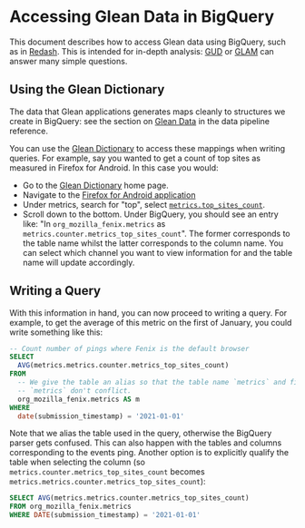 # Accessing Glean Data in BigQuery

This document describes how to access Glean data using BigQuery, such as in [Redash](https://sql.telemetry.mozilla.org).
This is intended for in-depth analysis: [GUD](../tools/interfaces.md#mozilla-growth--usage-dashboard-gud) or [GLAM](../tools/interfaces.md#glean-aggregated-metrics-dashboard-glam) can answer many simple questions.

## Using the Glean Dictionary

The data that Glean applications generates maps cleanly to structures we create in
BigQuery: see the section on [Glean Data](../concepts/pipeline/glean_data.md) in the data pipeline
reference.

You can use the [Glean Dictionary](https://dictionary.protosaur.dev/) to access these mappings
when writing queries.
For example, say you wanted to get a count of top sites as measured in Firefox for Android.
In this case you would:

- Go to the [Glean Dictionary](https://dictionary.protosaur.dev) home page.
- Navigate to the [Firefox for Android application](https://dictionary.protosaur.dev/apps/fenix)
- Under metrics, search for "top", select [`metrics.top_sites_count`](https://dictionary.protosaur.dev/apps/fenix/metrics/metrics_top_sites_count).
- Scroll down to the bottom. Under BigQuery, you should see an entry like: "In `org_mozilla_fenix.metrics` as `metrics.counter.metrics_top_sites_count`".
  The former corresponds to the table name whilst the latter corresponds to the column name.
  You can select which channel you want to view information for and the table name will update accordingly.

## Writing a Query

With this information in hand, you can now proceed to writing a query. For example, to get the
average of this metric on the first of January, you could write something like this:

```sql
-- Count number of pings where Fenix is the default browser
SELECT
  AVG(metrics.metrics.counter.metrics_top_sites_count)
FROM
  -- We give the table an alias so that the table name `metrics` and field name
  -- `metrics` don't conflict.
  org_mozilla_fenix.metrics AS m
WHERE
  date(submission_timestamp) = '2021-01-01'
```

Note that we alias the table used in the query, otherwise the BigQuery parser gets confused.
This can also happen with the tables and columns corresponding to the events ping.
Another option is to explicitly qualify the table when selecting the column (so `metrics.counter.metrics_top_sites_count` becomes `metrics.metrics.counter.metrics_top_sites_count`):

```sql
SELECT AVG(metrics.metrics.counter.metrics_top_sites_count)
FROM org_mozilla_fenix.metrics
WHERE DATE(submission_timestamp) = '2021-01-01'
```
